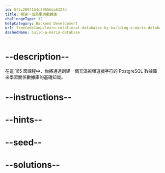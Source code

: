 ```yaml
---
id: 5f2c289f164c29556da632fd
title: 構建一個馬里奧數據庫
challengeType: 12
helpCategory: Backend Development
url: freeCodeCamp/learn-relational-databases-by-building-a-mario-database
dashedName: build-a-mario-database
---
```


# --description--

在這 165 節課程中，你將通過創建一個充滿視頻遊戲字符的 PostgreSQL 數據庫來學習關係數據庫的基礎知識。

# --instructions--

# --hints--

# --seed--

# --solutions--
